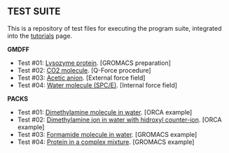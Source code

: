 ## TEST SUITE

This is a repository of test files for executing the program suite, integrated into the [tutorials](https://github.com/otaviolsantana/solvate/tree/main/tutorials) page.

**GMDFF**

* Test #01: [Lysozyme protein](https://github.com/otaviolsantana/solvate/tree/main/tests/examples/1_GMDFF_Test01). [GROMACS preparation]
* Test #02: [CO2 molecule](https://github.com/otaviolsantana/solvate/tree/main/tests/examples/1_GMDFF_Test02). [Q-Force procedure]
* Test #03: [Acetic anion](https://github.com/otaviolsantana/solvate/tree/main/tests/examples/1_GMDFF_Test03). [External force field]
* Test #04: [Water molecule (SPC/E)](https://github.com/otaviolsantana/solvate/tree/main/tests/examples/1_GMDFF_Test04). [Internal force field]


**PACKS**

* Test #01: [Dimethylamine molecule in water](https://github.com/otaviolsantana/solvate/tree/main/tests/examples/2_PACKS_Test01). [ORCA example]
* Test #02: [Dimethylamine ion in water with hidroxyl counter-ion](https://github.com/otaviolsantana/solvate/tree/main/tests/examples/2_PACKS_Test02). [ORCA example]
* Test #03: [Formamide molecule in water](https://github.com/otaviolsantana/solvate/tree/main/tests/examples/2_PACKS_Test03). [GROMACS example]
* Test #04: [Protein in a complex mixture](https://github.com/otaviolsantana/solvate/tree/main/tests/examples/2_PACKS_Test04). [GROMACS example]
